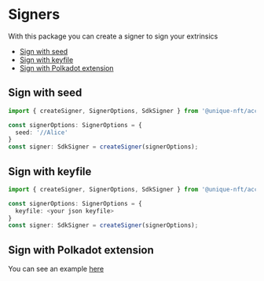 # Signers
With this package you can create a signer to sign your extrinsics

- [Sign with seed](#Sign-with-seed)
- [Sign with keyfile](#Sign-with-keyfile)
- [Sign with Polkadot extension](#Sign-with-Polkadot-extension)

## Sign with seed

```typescript
import { createSigner, SignerOptions, SdkSigner } from '@unique-nft/accounts/sign';

const signerOptions: SignerOptions = {
  seed: '//Alice'
}
const signer: SdkSigner = createSigner(signerOptions);
```

## Sign with keyfile

```typescript
import { createSigner, SignerOptions, SdkSigner } from '@unique-nft/accounts/sign';

const signerOptions: SignerOptions = {
  keyfile: <your json keyfile>
}
const signer: SdkSigner = createSigner(signerOptions);
```

## Sign with Polkadot extension

You can see an example [here](./polkadot)
